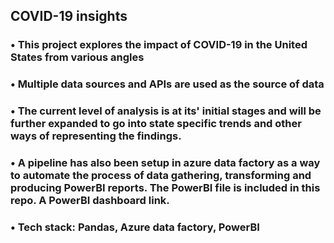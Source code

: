 ## COVID-19 insights

### • This project explores the impact of COVID-19 in the United States from various angles

### • Multiple data sources and APIs are used as the source of data

### • The current level of analysis is at its' initial stages and will be further expanded to  go into state specific trends and other ways of representing the findings.

### • A pipeline has also been setup in azure data factory as a way to automate the process of data gathering, transforming and producing PowerBI reports. The PowerBI file is included in this repo. A PowerBI dashboard link.

### • Tech stack: Pandas, Azure data factory, PowerBI
